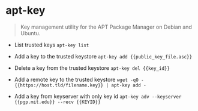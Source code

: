 # apt-key
> Key management utility for the APT Package Manager on Debian and Ubuntu.

- List trusted keys
`apt-key list`

- Add a key to the trusted keystore
`apt-key add {{public_key_file.asc}}`

- Delete a key from the trusted keystore
`apt-key del {{key_id}}`

- Add a remote key to the trusted keystore
`wget -qO - {{https://host.tld/filename.key}} | apt-key add -`

- Add a key from keyserver with only key id
`apt-key adv --keyserver {{pgp.mit.edu}} --recv {{KEYID}}`
